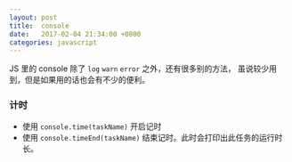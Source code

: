 ```yaml
---
layout: post
title:  console
date:   2017-02-04 21:34:00 +0800
categories: javascript
---
```


JS 里的 console 除了 `log` `warn` `error` 之外，还有很多别的方法， 虽说较少用到，但是如果用的话也会有不少的便利。

### 计时

- 使用 `console.time(taskName)` 开启记时
- 使用 `console.timeEnd(taskName)` 结束记时。此时会打印出此任务的运行时长。 